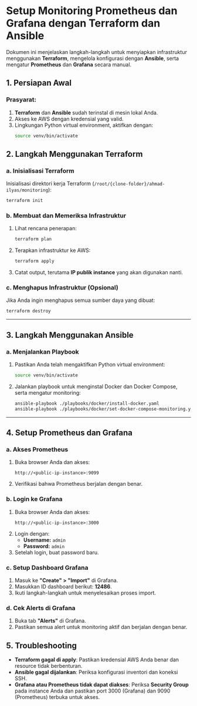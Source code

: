 # **Setup Monitoring Prometheus dan Grafana dengan Terraform dan Ansible**

Dokumen ini menjelaskan langkah-langkah untuk menyiapkan infrastruktur menggunakan **Terraform**, mengelola konfigurasi dengan **Ansible**, serta mengatur **Prometheus** dan **Grafana** secara manual.

## **1. Persiapan Awal**
### Prasyarat:
1. **Terraform** dan **Ansible** sudah terinstal di mesin lokal Anda.
2. Akses ke AWS dengan kredensial yang valid.
3. Lingkungan Python virtual environment, aktifkan dengan:
   ```bash
   source venv/bin/activate
   ```

## **2. Langkah Menggunakan Terraform**
### a. Inisialisasi Terraform
Inisialisasi direktori kerja Terraform (`/root/{clone-folder}/ahmad-ilyas/monitoring`):
```bash
terraform init
```

### b. Membuat dan Memeriksa Infrastruktur
1. Lihat rencana penerapan:
   ```bash
   terraform plan
   ```
2. Terapkan infrastruktur ke AWS:
   ```bash
   terraform apply
   ```
3. Catat output, terutama **IP publik instance** yang akan digunakan nanti.

### c. Menghapus Infrastruktur (Opsional)
Jika Anda ingin menghapus semua sumber daya yang dibuat:
```bash
terraform destroy
```

---

## **3. Langkah Menggunakan Ansible**
### a. Menjalankan Playbook
1. Pastikan Anda telah mengaktifkan Python virtual environment:
   ```bash
   source venv/bin/activate
   ```
2. Jalankan playbook untuk menginstal Docker dan Docker Compose, serta mengatur monitoring:
   ```bash
   ansible-playbook ./playbooks/docker/install-docker.yaml
   ansible-playbook ./playbooks/docker/set-docker-compose-monitoring.yaml
   ```

---

## **4. Setup Prometheus dan Grafana**
### a. Akses Prometheus
1. Buka browser Anda dan akses:
   ```
   http://<public-ip-instance>:9099
   ```
2. Verifikasi bahwa Prometheus berjalan dengan benar.

### b. Login ke Grafana
1. Buka browser Anda dan akses:
   ```
   http://<public-ip-instance>:3000
   ```
2. Login dengan:
   - **Username:** `admin`
   - **Password:** `admin`
3. Setelah login, buat password baru.

### c. Setup Dashboard Grafana
1. Masuk ke **"Create" > "Import"** di Grafana.
2. Masukkan ID dashboard berikut: **12486**.
3. Ikuti langkah-langkah untuk menyelesaikan proses import.

### d. Cek Alerts di Grafana
1. Buka tab **"Alerts"** di Grafana.
2. Pastikan semua alert untuk monitoring aktif dan berjalan dengan benar.


## **5. Troubleshooting**
- **Terraform gagal di apply**: Pastikan kredensial AWS Anda benar dan resource tidak berbenturan.
- **Ansible gagal dijalankan**: Periksa konfigurasi inventori dan koneksi SSH.
- **Grafana atau Prometheus tidak dapat diakses**: Periksa **Security Group** pada instance Anda dan pastikan port 3000 (Grafana) dan 9090 (Prometheus) terbuka untuk akses.